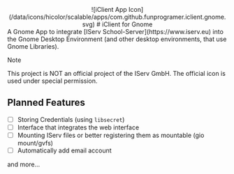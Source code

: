 <center>![iClient App Icon](/data/icons/hicolor/scalable/apps/com.github.funprogramer.iclient.gnome.svg)
# iClient for Gnome</center>
A Gnome App to integrate [IServ School-Server](https://www.iserv.eu) into the Gnome Desktop Environment
(and other desktop environments, that use Gnome Libraries).

> [!NOTE]  
> This project is NOT an official project of the IServ GmbH.
> The official icon is used under special permission.

## Planned Features
- [ ] Storing Credentials (using `libsecret`)
- [ ] Interface that integrates the web interface
- [ ] Mounting IServ files or better registering them as mountable (gio mount/gvfs)
- [ ] Automatically add email account

and more...
